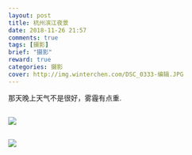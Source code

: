 ```yaml
---
layout: post
title: 杭州滨江夜景
date: 2018-11-26 21:57
comments: true
tags: [摄影]
brief: "摄影"
reward: true
categories: 摄影
cover: http://img.winterchen.com/DSC_0333-编辑.JPG
---
```


那天晚上天气不是很好，雾霾有点重.

![](http://img.winterchen.com/DSC_0333-编辑.JPG)
---

![](http://img.winterchen.com/DSC_0330.JPG)
---
